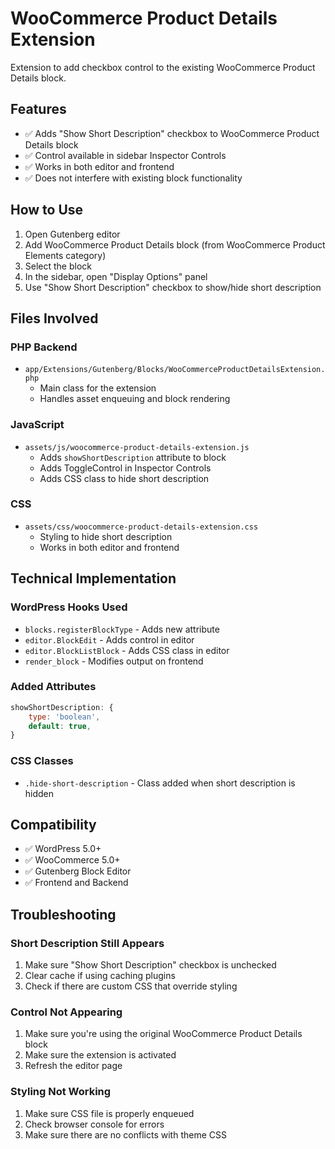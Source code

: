 # WooCommerce Product Details Extension

Extension to add checkbox control to the existing WooCommerce Product Details block.

## Features

- ✅ Adds "Show Short Description" checkbox to WooCommerce Product Details block
- ✅ Control available in sidebar Inspector Controls
- ✅ Works in both editor and frontend
- ✅ Does not interfere with existing block functionality

## How to Use

1. Open Gutenberg editor
2. Add WooCommerce Product Details block (from WooCommerce Product Elements category)
3. Select the block
4. In the sidebar, open "Display Options" panel
5. Use "Show Short Description" checkbox to show/hide short description

## Files Involved

### PHP Backend

- `app/Extensions/Gutenberg/Blocks/WooCommerceProductDetailsExtension.php`
  - Main class for the extension
  - Handles asset enqueuing and block rendering

### JavaScript

- `assets/js/woocommerce-product-details-extension.js`
  - Adds `showShortDescription` attribute to block
  - Adds ToggleControl in Inspector Controls
  - Adds CSS class to hide short description

### CSS

- `assets/css/woocommerce-product-details-extension.css`
  - Styling to hide short description
  - Works in both editor and frontend

## Technical Implementation

### WordPress Hooks Used

- `blocks.registerBlockType` - Adds new attribute
- `editor.BlockEdit` - Adds control in editor
- `editor.BlockListBlock` - Adds CSS class in editor
- `render_block` - Modifies output on frontend

### Added Attributes

```javascript
showShortDescription: {
    type: 'boolean',
    default: true,
}
```

### CSS Classes

- `.hide-short-description` - Class added when short description is hidden

## Compatibility

- ✅ WordPress 5.0+
- ✅ WooCommerce 5.0+
- ✅ Gutenberg Block Editor
- ✅ Frontend and Backend

## Troubleshooting

### Short Description Still Appears

1. Make sure "Show Short Description" checkbox is unchecked
2. Clear cache if using caching plugins
3. Check if there are custom CSS that override styling

### Control Not Appearing

1. Make sure you're using the original WooCommerce Product Details block
2. Make sure the extension is activated
3. Refresh the editor page

### Styling Not Working

1. Make sure CSS file is properly enqueued
2. Check browser console for errors
3. Make sure there are no conflicts with theme CSS
